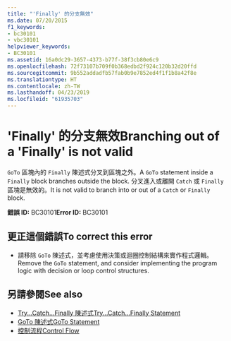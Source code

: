```yaml
---
title: "'Finally' 的分支無效"
ms.date: 07/20/2015
f1_keywords:
- bc30101
- vbc30101
helpviewer_keywords:
- BC30101
ms.assetid: 16a0dc29-3657-4373-b77f-38f3cb80e6c9
ms.openlocfilehash: 72f73107b709f0b368edbd2f924c120b32d20ffd
ms.sourcegitcommit: 9b552addadfb57fab0b9e7852ed4f1f1b8a42f8e
ms.translationtype: HT
ms.contentlocale: zh-TW
ms.lasthandoff: 04/23/2019
ms.locfileid: "61935703"
---
```

# <a name="branching-out-of-a-finally-is-not-valid"></a><span data-ttu-id="88822-102">'Finally' 的分支無效</span><span class="sxs-lookup"><span data-stu-id="88822-102">Branching out of a 'Finally' is not valid</span></span>
<span data-ttu-id="88822-103">`GoTo` 區塊內的 `Finally` 陳述式分叉到區塊之外。</span><span class="sxs-lookup"><span data-stu-id="88822-103">A `GoTo` statement inside a `Finally` block branches outside the block.</span></span> <span data-ttu-id="88822-104">分叉進入或離開 `Catch` 或 `Finally` 區塊是無效的。</span><span class="sxs-lookup"><span data-stu-id="88822-104">It is not valid to branch into or out of a `Catch` or `Finally` block.</span></span>  
  
 <span data-ttu-id="88822-105">**錯誤 ID:** BC30101</span><span class="sxs-lookup"><span data-stu-id="88822-105">**Error ID:** BC30101</span></span>  
  
## <a name="to-correct-this-error"></a><span data-ttu-id="88822-106">更正這個錯誤</span><span class="sxs-lookup"><span data-stu-id="88822-106">To correct this error</span></span>  
  
- <span data-ttu-id="88822-107">請移除 `GoTo` 陳述式，並考慮使用決策或迴圈控制結構來實作程式邏輯。</span><span class="sxs-lookup"><span data-stu-id="88822-107">Remove the `GoTo` statement, and consider implementing the program logic with decision or loop control structures.</span></span>  
  
## <a name="see-also"></a><span data-ttu-id="88822-108">另請參閱</span><span class="sxs-lookup"><span data-stu-id="88822-108">See also</span></span>

- [<span data-ttu-id="88822-109">Try...Catch...Finally 陳述式</span><span class="sxs-lookup"><span data-stu-id="88822-109">Try...Catch...Finally Statement</span></span>](../../visual-basic/language-reference/statements/try-catch-finally-statement.md)
- [<span data-ttu-id="88822-110">GoTo 陳述式</span><span class="sxs-lookup"><span data-stu-id="88822-110">GoTo Statement</span></span>](../../visual-basic/language-reference/statements/goto-statement.md)
- [<span data-ttu-id="88822-111">控制流程</span><span class="sxs-lookup"><span data-stu-id="88822-111">Control Flow</span></span>](../../visual-basic/programming-guide/language-features/control-flow/index.md)
